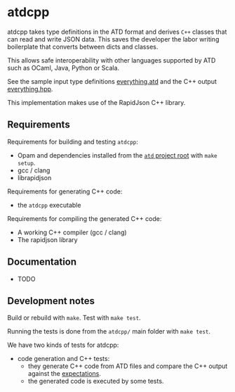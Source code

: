 atdcpp
==

atdcpp takes type definitions in the ATD format and derives `C++`
classes that can read and write JSON data. This saves the developer the
labor writing boilerplate that converts between dicts and classes.

This allows safe interoperability with other languages supported by
ATD such as OCaml, Java, Python or Scala.

See the sample input type definitions
[everything.atd](test/atd-input/everything.atd) and
the C++ output [everything.hpp](test/cpp-expected/everything.hpp).

This implementation makes use of the RapidJson C++ library.

Requirements
--

Requirements for building and testing `atdcpp`:
* Opam and dependencies installed from the [`atd` project root](..)
  with `make setup`.
* gcc / clang
* librapidjson

Requirements for generating C++ code:
* the `atdcpp` executable

Requirements for compiling the generated C++ code:
* A working C++ compiler (gcc / clang)
* The rapidjson library

Documentation
--

* TODO

Development notes
--

Build or rebuild with `make`. Test with `make test`.

Running the tests is done from the `atdcpp/` main folder with `make
test`.

We have two kinds of tests for atdcpp:
* code generation and C++ tests:
  * they generate C++ code from ATD files and compare the C++ output
    against the [expectations](cpp-expected).
  * the generated code is executed by some tests.
